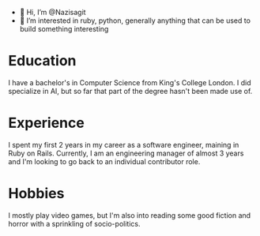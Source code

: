 - 👋 Hi, I’m @Nazisagit
- 👀 I’m interested in ruby, python, generally anything that can be used to build something interesting

# Education
I have a bachelor's in Computer Science from King's College London.
I did specialize in AI, but so far that part of the degree hasn't been made use of.

# Experience
I spent my first 2 years in my career as a software engineer, maining in Ruby on Rails.
Currently, I am an engineering manager of almost 3 years and I'm looking to go back to an individual contributor role.

# Hobbies
I mostly play video games, but I'm also into reading some good fiction and horror with a sprinkling of socio-politics.

<!---
Nazisagit/Nazisagit is a ✨ special ✨ repository because its `README.md` (this file) appears on your GitHub profile.
You can click the Preview link to take a look at your changes.
--->
